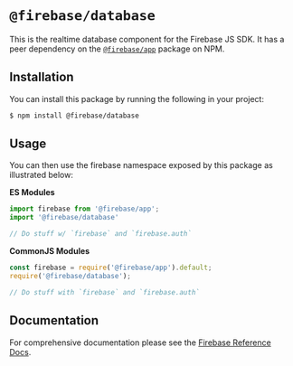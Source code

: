 # `@firebase/database`

This is the realtime database component for the Firebase JS SDK. It has a peer 
dependency on the [`@firebase/app`](https://npm.im) package on NPM.

## Installation

You can install this package by running the following in your project:

```bash
$ npm install @firebase/database
```

## Usage

You can then use the firebase namespace exposed by this package as illustrated
below:

**ES Modules**

```javascript
import firebase from '@firebase/app';
import '@firebase/database'

// Do stuff w/ `firebase` and `firebase.auth`
```

**CommonJS Modules**

```javascript
const firebase = require('@firebase/app').default;
require('@firebase/database');

// Do stuff with `firebase` and `firebase.auth`
```

## Documentation

For comprehensive documentation please see the [Firebase Reference
Docs][reference-docs].

[reference-docs]: https://firebase.google.com/docs/reference/js/
